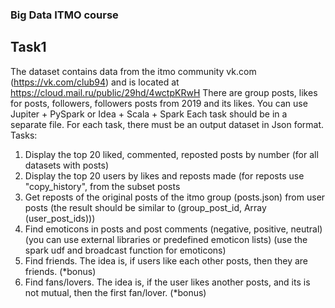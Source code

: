 ### Big Data ITMO course

## Task1 
The dataset contains data from the itmo community vk.com (https://vk.com/club94) and is located at https://cloud.mail.ru/public/29hd/4wctpKRwH
There are group posts, likes for posts, followers, followers posts from 2019 and its likes.
You can use Jupiter + PySpark or Idea + Scala + Spark
Each task should be in a separate file. For each task, there must be an output dataset in Json format.
Tasks:
1. Display the top 20 liked, commented, reposted posts by number (for all datasets with posts)
2. Display the top 20 users by likes and reposts made (for reposts use "copy_history", from the subset posts
3. Get reposts of the original posts of the itmo group (posts.json) from user posts (the result should be similar to (group_post_id, Array (user_post_ids)))
4. Find emoticons in posts and post comments (negative, positive, neutral) (you can use external libraries or predefined emoticon lists) (use the spark udf and broadcast function for emoticons)
5. Find friends. The idea is, if users like each other posts, then they are friends. (*bonus)
6. Find fans/lovers. The idea is, if the user likes another posts, and its is not mutual, then the first fan/lover. (*bonus)
